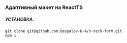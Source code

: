 ### Адаптивный макет на ReactTS ###  
  
##### УСТАНОВКА. #####  
  
```git clone git@github.com:Bespalov-D-A/x-tech-form.git```  
```npm i```
